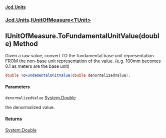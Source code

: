 #### [Jcd.Units](index 'index')
### [Jcd.Units](Jcd.Units 'Jcd.Units').[IUnitOfMeasure&lt;TUnit&gt;](IUnitOfMeasure_TUnit_ 'Jcd.Units.IUnitOfMeasure<TUnit>')

## IUnitOfMeasure<TUnit>.ToFundamentalUnitValue(double) Method

Given a raw value, convert TO the fundamental base unit representation
FROM the non-base unit representation of  the value. (e.g. 100mm becomes
0.1 as meters are the base unit)

```csharp
double ToFundamentalUnitValue(double denormalizedValue);
```
#### Parameters

<a name='Jcd.Units.IUnitOfMeasure_TUnit_.ToFundamentalUnitValue(double).denormalizedValue'></a>

`denormalizedValue` [System.Double](https://docs.microsoft.com/en-us/dotnet/api/System.Double 'System.Double')

the denormalized value.

#### Returns
[System.Double](https://docs.microsoft.com/en-us/dotnet/api/System.Double 'System.Double')